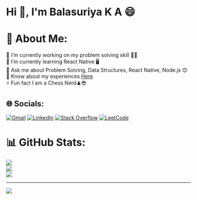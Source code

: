 <h1>Hi 👋, I'm Balasuriya K A 😄</h1>

# 💫 About Me:
🔭 I’m currently working on my problem solving skill 👨‍💻<br>🌱 I’m currently learning React Native 🖥<br>💬 Ask me about Problem Solving, Data Structures, React Native, Node.js 😊<br>📄 Know about my experiences <a href="https://balasuriya29.web.app/resume.pdf"> Here </a><br>⚡ Fun fact I am a Chess Nerd♟😎

## 🌐 Socials:
[![Gmail](https://img.shields.io/badge/-Mail-white?logo=gmail&logoColor=red)](mailto:balasuriyaka29@gmail.com) [![LinkedIn](https://img.shields.io/badge/LinkedIn-%230077B5.svg?logo=linkedin&logoColor=white)](https://linkedin.com/in/balasuriya-k-a-0679b621a) [![Stack Overflow](https://img.shields.io/badge/-Stackoverflow-FE7A16?logo=stack-overflow&logoColor=white)](https://stackoverflow.com/users/19653349) [![LeetCode](https://img.shields.io/badge/-Leetcode-000000?logo=leetcode&logoColor=FFA116)](https://leetcode.com/balasuriya29/)

# 📊 GitHub Stats:
![](https://github-readme-stats.vercel.app/api?username=BALASURIYA29&theme=dark&hide_border=false&include_all_commits=false&count_private=false)<br/>
![](https://github-readme-streak-stats.herokuapp.com/?user=BALASURIYA29&theme=dark&hide_border=false)<br/>
![](https://github-readme-stats.vercel.app/api/top-langs/?username=BALASURIYA29&theme=dark&hide_border=false&include_all_commits=false&count_private=false&layout=compact)

---
[![](https://visitcount.itsvg.in/api?id=Balasuriya29&icon=0&color=0)](https://visitcount.itsvg.in)
